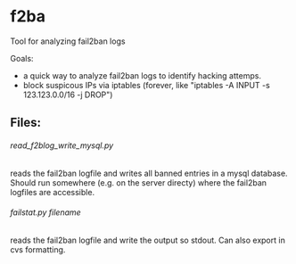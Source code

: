 # f2ba
Tool for analyzing fail2ban logs

Goals:
- a quick way to analyze fail2ban logs to identify hacking attemps.
- block suspicous IPs via iptables (forever, like "iptables -A INPUT -s 123.123.0.0/16 -j DROP")


## Files:

###### read_f2blog_write_mysql.py

reads the fail2ban logfile and writes all banned entries in a mysql database. Should run somewhere (e.g. on the server directy) where the fail2ban logfiles are accessible.


###### failstat.py filename

reads the fail2ban logfile and write the output so stdout. Can also export in cvs formatting.
